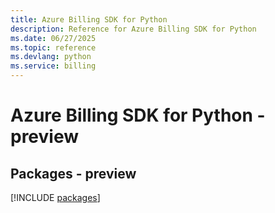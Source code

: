 ```yaml
---
title: Azure Billing SDK for Python
description: Reference for Azure Billing SDK for Python
ms.date: 06/27/2025
ms.topic: reference
ms.devlang: python
ms.service: billing
---
```

# Azure Billing SDK for Python - preview
## Packages - preview
[!INCLUDE [packages](billing-index.md)]